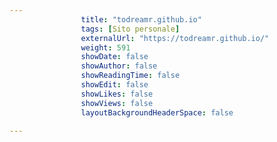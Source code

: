 ---
                title: "todreamr.github.io"
                tags: [Sito personale]
                externalUrl: "https://todreamr.github.io/"
                weight: 591
                showDate: false
                showAuthor: false
                showReadingTime: false
                showEdit: false
                showLikes: false
                showViews: false
                layoutBackgroundHeaderSpace: false
                ---

